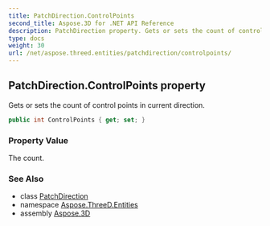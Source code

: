 ```yaml
---
title: PatchDirection.ControlPoints
second_title: Aspose.3D for .NET API Reference
description: PatchDirection property. Gets or sets the count of control points in current direction
type: docs
weight: 30
url: /net/aspose.threed.entities/patchdirection/controlpoints/
---
```

## PatchDirection.ControlPoints property

Gets or sets the count of control points in current direction.

```csharp
public int ControlPoints { get; set; }
```

### Property Value

The count.

### See Also

* class [PatchDirection](../)
* namespace [Aspose.ThreeD.Entities](../../../aspose.threed.entities/)
* assembly [Aspose.3D](../../../)


